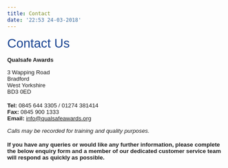 ```yaml
---
title: Contact
date: '22:53 24-03-2018'
---
```


<p id="become-a-centre-title"><span style="font-family: arial, helvetica, sans-serif; font-size: 22pt; color: #174290;">Contact Us</span></p>
<div class="become-a-centre">
<p><span style="font-family: arial, helvetica, sans-serif; font-size: 10pt;"><strong>Qualsafe Awards</strong></span></p>
<p><span style="font-family: arial, helvetica, sans-serif; font-size: 10pt;">3 Wapping Road</span><br /><span style="font-family: arial, helvetica, sans-serif; font-size: 10pt;">Bradford</span><br /><span style="font-family: arial, helvetica, sans-serif; font-size: 10pt;">West Yorkshire</span><br /><span style="font-family: arial, helvetica, sans-serif; font-size: 10pt;">BD3 0ED</span><br /><br /><span style="font-family: arial, helvetica, sans-serif; font-size: 10pt;"><strong>Tel:&nbsp;</strong>0845 644 3305 / 01274 381414</span><br /><span style="font-family: arial, helvetica, sans-serif; font-size: 10pt;"><strong>Fax:&nbsp;</strong>0845 900 1333</span><br /><span style="font-family: arial, helvetica, sans-serif; font-size: 10pt;"><strong>Email:&nbsp;</strong><span class="mailto"><a href="mailto:info@qualsafeawards.org">info@qualsafeawards.org</a></span></span></p>
<p><span style="font-family: arial, helvetica, sans-serif; font-size: 10pt;"><em>Calls may be recorded for training and quality purposes.</em></span><br /><br /><span style="font-family: arial, helvetica, sans-serif; font-size: 10pt;"><strong>If you have any queries or would like any further information, please complete the below enquiry form and a member of our dedicated customer service team will respond as quickly as possible.</strong></span></p>
</div>